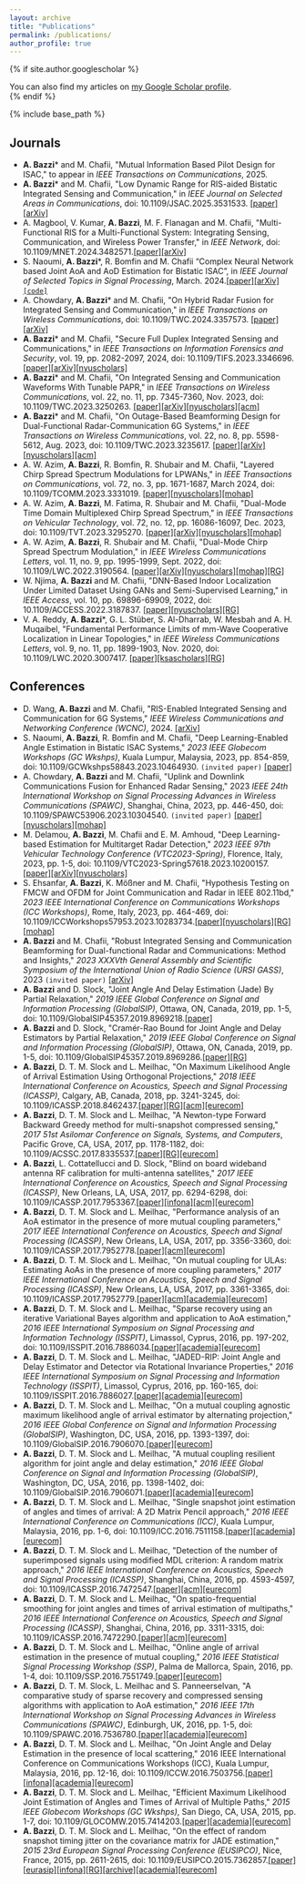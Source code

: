 ```yaml
---
layout: archive
title: "Publications"
permalink: /publications/
author_profile: true
---
```


{% if site.author.googlescholar %}
  <div class="wordwrap">You can also find my articles on <a href="{{site.author.googlescholar}}">my Google Scholar profile</a>.</div>
{% endif %}

{% include base_path %}

## Journals
* **A. Bazzi**\* and M. Chafii, "Mutual Information Based Pilot Design for ISAC," to appear in *IEEE Transactions on Communications*, 2025.
* **A. Bazzi**\* and M. Chafii, "Low Dynamic Range for RIS-aided Bistatic Integrated Sensing and Communication," in *IEEE Journal on Selected Areas in Communications*, doi: 10.1109/JSAC.2025.3531533. [[paper]](https://ieeexplore.ieee.org/document/10854667)[[arXiv]](https://arxiv.org/pdf/2411.06117)
* A. Magbool, V. Kumar, **A. Bazzi**, M. F. Flanagan and M. Chafii, "Multi-Functional RIS for a Multi-Functional System: Integrating Sensing, Communication, and Wireless Power Transfer," in *IEEE Network*, doi: 10.1109/MNET.2024.3482571.[[paper]](https://ieeexplore.ieee.org/document/10720877)[[arXiv]](https://arxiv.org/pdf/2410.08715)
* S. Naoumi, **A. Bazzi**\*, R. Bomfin and M. Chafii “Complex Neural Network based Joint AoA and AoD Estimation for Bistatic ISAC”, in *IEEE Journal of Selected Topics in Signal Processing*, March. 2024.[[paper]](https://ieeexplore.ieee.org/abstract/document/10496165)[[arXiv]](https://arxiv.org/pdf/2404.00582.pdf)[``[code]``](https://github.com/salmane-s9/Bistatic_ISAC) 
* A. Chowdary, **A. Bazzi**\* and M. Chafii, "On Hybrid Radar Fusion for Integrated Sensing and Communication," in *IEEE Transactions on Wireless Communications*, doi: 10.1109/TWC.2024.3357573. [[paper]](https://ieeexplore.ieee.org/abstract/document/10417003)[[arXiv]](https://arxiv.org/abs/2303.05722)
* **A. Bazzi**\* and M. Chafii, "Secure Full Duplex Integrated Sensing and Communications," in *IEEE Transactions on Information Forensics and Security*, vol. 19, pp. 2082-2097, 2024, doi: 10.1109/TIFS.2023.3346696. [[paper]](https://ieeexplore.ieee.org/abstract/document/10373185)[[arXiv]](https://arxiv.org/abs/2312.11367)[[nyuscholars]](https://nyuscholars.nyu.edu/en/publications/secure-full-duplex-integrated-sensing-and-communications)
* **A. Bazzi**\* and M. Chafii, "On Integrated Sensing and Communication Waveforms With Tunable PAPR," in *IEEE Transactions on Wireless Communications*, vol. 22, no. 11, pp. 7345-7360, Nov. 2023, doi: 10.1109/TWC.2023.3250263. [[paper]](https://ieeexplore.ieee.org/abstract/document/10061453)[[arXiv]](https://arxiv.org/abs/2210.02892)[[nyuscholars]](https://nyuscholars.nyu.edu/en/publications/on-integrated-sensing-and-communication-waveforms-with-tunable-pa)[[acm]](https://dl.acm.org/doi/abs/10.1109/TWC.2023.3250263)
* **A. Bazzi**\* and M. Chafii, "On Outage-Based Beamforming Design for Dual-Functional Radar-Communication 6G Systems," in *IEEE Transactions on Wireless Communications*, vol. 22, no. 8, pp. 5598-5612, Aug. 2023, doi: 10.1109/TWC.2023.3235617. [[paper]](https://ieeexplore.ieee.org/abstract/document/10018908)[[arXiv]](https://arxiv.org/abs/2207.04921)[[nyuscholars]](https://nyuscholars.nyu.edu/en/publications/on-outage-based-beamforming-design-for-dual-functional-radar-comm)[[acm]](https://dl.acm.org/doi/abs/10.1109/TWC.2023.3235617)
* A. W. Azim, **A. Bazzi**, R. Bomfin, R. Shubair and M. Chafii, "Layered Chirp Spread Spectrum Modulations for LPWANs," in *IEEE Transactions on Communications*, vol. 72, no. 3, pp. 1671-1687, March 2024, doi: 10.1109/TCOMM.2023.3331019. [[paper]](https://ieeexplore.ieee.org/abstract/document/10312745)[[nyuscholars]](https://nyuscholars.nyu.edu/en/publications/layered-chirp-spread-spectrum-modulations-for-lpwans)[[mohap]](https://nchr.elsevierpure.com/en/publications/layered-chirp-spread-spectrum-modulations-for-lpwans)
* A. W. Azim, **A. Bazzi**, M. Fatima, R. Shubair and M. Chafii, "Dual-Mode Time Domain Multiplexed Chirp Spread Spectrum," in *IEEE Transactions on Vehicular Technology*, vol. 72, no. 12, pp. 16086-16097, Dec. 2023, doi: 10.1109/TVT.2023.3295270.
[[paper]](https://ieeexplore.ieee.org/abstract/document/10183362)[[arXiv]](https://arxiv.org/abs/2210.04094)[[nyuscholars]](https://nyuscholars.nyu.edu/en/publications/dual-mode-time-domain-multiplexed-chirp-spread-spectrum)[[mohap]](https://nchr.elsevierpure.com/en/publications/dual-mode-time-domain-multiplexed-chirp-spread-spectrum) 
* A. W. Azim, **A. Bazzi**, R. Shubair and M. Chafii, "Dual-Mode Chirp Spread Spectrum Modulation," in *IEEE Wireless Communications Letters*, vol. 11, no. 9, pp. 1995-1999, Sept. 2022, doi: 10.1109/LWC.2022.3190564.
[[paper]](https://ieeexplore.ieee.org/abstract/document/9828505)[[arXiv]](https://arxiv.org/abs/2205.09421)[[nyuscholars]](https://nyuscholars.nyu.edu/en/publications/dual-mode-chirp-spread-spectrum-modulation)[[mohap]](https://nchr.elsevierpure.com/en/publications/dual-mode-chirp-spread-spectrum-modulation)[[RG]](https://www.researchgate.net/profile/Raed-Shubair-2/publication/361979474_Dual-Mode_Chirp_Spread_Spectrum_Modulation/links/62d66844d62405589275f13d/Dual-Mode-Chirp-Spread-Spectrum-Modulation.pdf)
* W. Njima, **A. Bazzi** and M. Chafii, "DNN-Based Indoor Localization Under Limited Dataset Using GANs and Semi-Supervised Learning," in *IEEE Access*, vol. 10, pp. 69896-69909, 2022, doi: 10.1109/ACCESS.2022.3187837.
[[paper]](https://ieeexplore.ieee.org/abstract/document/9812625)[[nyuscholars]](https://nyuscholars.nyu.edu/en/publications/dnn-based-indoor-localization-under-limited-dataset-using-gans-an)[[RG]](https://www.researchgate.net/profile/Wafa-Njima/publication/361693527_DNN-based_Indoor_Localization_Under_Limited_Dataset_using_GANs_and_Semi-Supervised_Learning/links/62c5c36d8f4dd63324adb6a8/DNN-based-Indoor-Localization-Under-Limited-Dataset-using-GANs-and-Semi-Supervised-Learning.pdf)
* V. A. Reddy, **A. Bazzi**\*, G. L. Stüber, S. Al-Dharrab, W. Mesbah and A. H. Muqaibel, "Fundamental Performance Limits of mm-Wave Cooperative Localization in Linear Topologies," in *IEEE Wireless Communications Letters*, vol. 9, no. 11, pp. 1899-1903, Nov. 2020, doi: 10.1109/LWC.2020.3007417. [[paper]](https://ieeexplore.ieee.org/abstract/document/9134417)[[ksascholars]](https://ksascholar.dri.sa/en/publications/fundamental-performance-limits-of-mm-wave-cooperative-localizatio-4)[[RG]](https://www.researchgate.net/profile/Varun-Reddy-4/publication/342846052_Fundamental_Performance_Limits_of_mm-Wave_Cooperative_Localization_in_Linear_Topologies/links/5f0881cf299bf18816104427/Fundamental-Performance-Limits-of-mm-Wave-Cooperative-Localization-in-Linear-Topologies.pdf)



## Conferences
* D. Wang, **A. Bazzi** and M. Chafii, "RIS-Enabled Integrated Sensing and Communication for 6G Systems," *IEEE Wireless Communications and Networking Conference (WCNC)*, 2024. [[arXiv]](https://arxiv.org/abs/2401.00444)
* S. Naoumi, **A. Bazzi**, R. Bomfin and M. Chafii, "Deep Learning-Enabled Angle Estimation in Bistatic ISAC Systems," *2023 IEEE Globecom Workshops (GC Wkshps)*, Kuala Lumpur, Malaysia, 2023, pp. 854-859, doi: 10.1109/GCWkshps58843.2023.10464930. ``(invited paper)`` [[paper]](https://ieeexplore.ieee.org/abstract/document/10464930)
* A. Chowdary, **A. Bazzi** and M. Chafii, "Uplink and Downlink Communications Fusion for Enhanced Radar Sensing," 2023 *IEEE 24th International Workshop on Signal Processing Advances in Wireless Communications (SPAWC)*, Shanghai, China, 2023, pp. 446-450, doi: 10.1109/SPAWC53906.2023.10304540. ``(invited paper)`` [[paper]](https://ieeexplore.ieee.org/abstract/document/10304540)[[nyuscholars]](https://nyuscholars.nyu.edu/en/publications/uplink-and-downlink-communications-fusion-for-enhanced-radar-sens)[[mohap]](https://nchr.elsevierpure.com/en/publications/uplink-and-downlink-communications-fusion-for-enhanced-radar-sens)
* M. Delamou, **A. Bazzi**, M. Chafii and E. M. Amhoud, "Deep Learning-based Estimation for Multitarget Radar Detection," *2023 IEEE 97th Vehicular Technology Conference (VTC2023-Spring)*, Florence, Italy, 2023, pp. 1-5, doi: 10.1109/VTC2023-Spring57618.2023.10200157.[[paper]](https://ieeexplore.ieee.org/abstract/document/10200157)[[arXiv]](https://arxiv.org/abs/2305.05621)[[nyuscholars]](https://nyuscholars.nyu.edu/en/publications/deep-learning-based-estimation-for-multitarget-radar-detection)
* S. Ehsanfar, **A. Bazzi**, K. Mößner and M. Chafii, "Hypothesis Testing on FMCW and OFDM for Joint Communication and Radar in IEEE 802.11bd," *2023 IEEE International Conference on Communications Workshops (ICC Workshops)*, Rome, Italy, 2023, pp. 464-469, doi: 10.1109/ICCWorkshops57953.2023.10283734.[[paper]](https://ieeexplore.ieee.org/abstract/document/10283734)[[nyuscholars]](https://nyuscholars.nyu.edu/en/publications/hypothesis-testing-on-fmcw-and-ofdm-for-joint-communication-and-r)[[RG]](https://www.researchgate.net/profile/Shahab-Ehsanfar/publication/371012167_Hypothesis_Testing_on_FMCW_and_OFDM_for_Joint_Communication_and_Radar_in_IEEE_80211bd/links/646f16476a0082273fad1c6b/Hypothesis-Testing-on-FMCW-and-OFDM-for-Joint-Communication-and-Radar-in-IEEE-80211bd.pdf)[[mohap]](https://nchr.elsevierpure.com/en/publications/hypothesis-testing-on-fmcw-and-ofdm-for-joint-communication-and-r)
* **A. Bazzi** and M. Chafii, "Robust Integrated Sensing and Communication Beamforming for Dual-functional Radar and Communications: Method and Insights," *2023 XXXVth General Assembly and Scientific Symposium of the International Union of Radio Science (URSI GASS)*, 2023 ``(invited paper)`` [[arXiv]](https://arxiv.org/abs/2303.07652)
* **A. Bazzi** and D. Slock, "Joint Angle And Delay Estimation (Jade) By Partial Relaxation," *2019 IEEE Global Conference on Signal and Information Processing (GlobalSIP)*, Ottawa, ON, Canada, 2019, pp. 1-5, doi: 10.1109/GlobalSIP45357.2019.8969218.[[paper]](https://ieeexplore.ieee.org/abstract/document/8969218)
* **A. Bazzi** and D. Slock, "Cramér-Rao Bound for Joint Angle and Delay Estimators by Partial Relaxation," *2019 IEEE Global Conference on Signal and Information Processing (GlobalSIP)*, Ottawa, ON, Canada, 2019, pp. 1-5, doi: 10.1109/GlobalSIP45357.2019.8969286.[[paper]](https://ieeexplore.ieee.org/abstract/document/8969286)[[RG]](https://www.researchgate.net/profile/Ahmad-Bazzi/publication/336670468_Cramer-Rao_Bound_for_Joint_Angle_and_Delay_Estimators_by_Partial_Relaxation/links/5dab3bdda6fdccc99d91dcab/Cramer-Rao-Bound-for-Joint-Angle-and-Delay-Estimators-by-Partial-Relaxation.pdf)
* **A. Bazzi**, D. T. M. Slock and L. Meilhac, "On Maximum Likelihood Angle of Arrival Estimation Using Orthogonal Projections," *2018 IEEE International Conference on Acoustics, Speech and Signal Processing (ICASSP)*, Calgary, AB, Canada, 2018, pp. 3241-3245, doi: 10.1109/ICASSP.2018.8462437.[[paper]](https://ieeexplore.ieee.org/abstract/document/8462437)[[RG]](https://www.researchgate.net/profile/Ahmad-Bazzi/publication/323254993_On_Maximum_Likelihood_Angle_of_Arrival_Estimation_Using_Orthogonal_Projections/links/5a89ad09458515b8af94c77a/On-Maximum-Likelihood-Angle-of-Arrival-Estimation-Using-Orthogonal-Projections.pdf)[[acm]](https://dl.acm.org/doi/abs/10.1109/ICASSP.2018.8462437)[[eurecom]](https://www.eurecom.fr/en/publication/5497/download/comsys-publi-5497.pdf)
* **A. Bazzi**, D. T. M. Slock and L. Meilhac, "A Newton-type Forward Backward Greedy method for multi-snapshot compressed sensing," *2017 51st Asilomar Conference on Signals, Systems, and Computers*, Pacific Grove, CA, USA, 2017, pp. 1178-1182, doi: 10.1109/ACSSC.2017.8335537.[[paper]](https://ieeexplore.ieee.org/abstract/document/8335537)[[RG]](https://www.researchgate.net/profile/Ahmad-Bazzi/publication/318504568_A_Newton-type_Forward_Backward_Greedy_Method_for_Multi-Snapshot_Compressed_Sensing/links/596e3981aca272d552fe3525/A-Newton-type-Forward-Backward-Greedy-Method-for-Multi-Snapshot-Compressed-Sensing.pdf)[[eurecom]](https://www.eurecom.fr/fr/publication/5272/download/comsys-publi-5272.newton.pdf)
* **A. Bazzi**, L. Cottatellucci and D. Slock, "Blind on board wideband antenna RF calibration for multi-antenna satellites," *2017 IEEE International Conference on Acoustics, Speech and Signal Processing (ICASSP)*, New Orleans, LA, USA, 2017, pp. 6294-6298, doi: 10.1109/ICASSP.2017.7953367.[[paper]](https://ieeexplore.ieee.org/abstract/document/7953367)[[infona]](https://www.infona.pl/resource/bwmeta1.element.ieee-art-000007953367)[[acm]](https://dl.acm.org/doi/abs/10.1109/ICASSP.2017.7953367)[[eurecom]](https://www.eurecom.fr/publication/5111/download/comsys-publi-5111_2.pdf)
* **A. Bazzi**, D. T. M. Slock and L. Meilhac, "Performance analysis of an AoA estimator in the presence of more mutual coupling parameters," *2017 IEEE International Conference on Acoustics, Speech and Signal Processing (ICASSP)*, New Orleans, LA, USA, 2017, pp. 3356-3360, doi: 10.1109/ICASSP.2017.7952778.[[paper]](https://ieeexplore.ieee.org/abstract/document/7952778)[[acm]](https://dl.acm.org/doi/abs/10.1109/ICASSP.2017.7952778)[[eurecom]](https://www.eurecom.fr/fr/publication/5110/download/comsys-publi-5110.pdf)
* **A. Bazzi**, D. T. M. Slock and L. Meilhac, "On mutual coupling for ULAs: Estimating AoAs in the presence of more coupling parameters," *2017 IEEE International Conference on Acoustics, Speech and Signal Processing (ICASSP)*, New Orleans, LA, USA, 2017, pp. 3361-3365, doi: 10.1109/ICASSP.2017.7952779.[[paper]](https://ieeexplore.ieee.org/abstract/document/7952779)[[acm]](https://dl.acm.org/doi/abs/10.1109/ICASSP.2017.7952779)[[academia]](https://d1wqtxts1xzle7.cloudfront.net/93872058/comsys-publi-5109-libre.pdf?1667898371=&response-content-disposition=inline%3B+filename%3DOn_mutual_coupling_for_ULAs_Estimating_A.pdf&Expires=1711909468&Signature=e5XDp8GO6YWY8VFkMIPbhYIyQ2eJLAwCT8tmj3puN6C56PhQPl3rOwv0TlJm~hlaanHBDDjbEO3B6EBFoWkq56JsaJZ0L8lS1F0RztQUa1c3LxFegLCL60ovcC4m9ESSGIPAcDMWqUKq7AcaAanNkU448Y4xcl~lDBgFeLdx3TQmLaIP6kpBc0cR7vxJTclBE8ScI9A2Ln0Makf7nmk0CScZs7gr2ci5SbX3uXI4ElBxnvbq2fRci78cTCrWzBZviQ5D7v36Oq9R-6lwIwYKjNnGE~DfEynHoFB~TYUiZJFEtUAxMQe37G3kn9axIzXpH92e9SShY1v8a75H5SR~OQ__&Key-Pair-Id=APKAJLOHF5GGSLRBV4ZA)[[eurecom]](https://www.eurecom.fr/en/publication/5109/download/comsys-publi-5109.pdf)
* **A. Bazzi**, D. T. M. Slock and L. Meilhac, "Sparse recovery using an iterative Variational Bayes algorithm and application to AoA estimation," *2016 IEEE International Symposium on Signal Processing and Information Technology (ISSPIT)*, Limassol, Cyprus, 2016, pp. 197-202, doi: 10.1109/ISSPIT.2016.7886034.[[paper]](https://ieeexplore.ieee.org/abstract/document/7886034)[[academia]](https://d1wqtxts1xzle7.cloudfront.net/93872042/comsys-publi-5127-libre.pdf?1667898374=&response-content-disposition=inline%3B+filename%3DSparse_recovery_using_an_iterative_Varia.pdf&Expires=1711909611&Signature=caPQTxKO1rBENdsWatTmIv7fqFfOoPadYnpT2sQrpAGTgnc~eagitTTIyrHxQy0xTAoBhYazg-WBD30juDMUxTAm3qDpN3AO5JRhT~kLg1oPWPskQdJny-jvlwRDeyjTq8OVBoG2i4SHfBPpH~PWkBIyVbBJTWMTE7q4XDRJ7Ea2MyRKMm2lPwWKPI0kpt5AS3FAP9bEj8YhgFNA3AundjHUNYQ3NamZXDEyE4URtkUeOeXjqlBbIogU5Scz2-Efbu1FNndfLVEpx8VVz5l0RRPtfrFKlfJX8ae3INnDj5cfyedLN~iVcOtsUtMZmELXpe4Ic5zPKcIOCHZza0Q3JA__&Key-Pair-Id=APKAJLOHF5GGSLRBV4ZA)[[eurecom]](https://www.eurecom.fr/en/publication/5127/download/comsys-publi-5127.pdf)
* **A. Bazzi**, D. T. M. Slock and L. Meilhac, "JADED-RIP: Joint Angle and Delay Estimator and Detector via Rotational Invariance Properties," *2016 IEEE International Symposium on Signal Processing and Information Technology (ISSPIT)*, Limassol, Cyprus, 2016, pp. 160-165, doi: 10.1109/ISSPIT.2016.7886027.[[paper]](https://ieeexplore.ieee.org/abstract/document/7886027)[[academia]](https://d1wqtxts1xzle7.cloudfront.net/93872062/comsys-publi-5126-libre.pdf?1667898411=&response-content-disposition=inline%3B+filename%3DJADED_RIP_Joint_Angle_and_Delay_Estimato.pdf&Expires=1711909733&Signature=W50zfwko-L6fej4wqcgsYWPGBw5AC6Y-Xx1~7YOEIZQSTHs3Sf4QuuQ3tmif7Xjm~4DPpEeNznnneiMghHYaqO6aySiWb9Ut8kH-zrhc3fzMdq8ap-H3MiN41XJ8JvHNwomTfLtSWIMN6raVepuuBy3er7-xjzVuL23ZBr1P6PWmv-p~4KtP88t2QNwAm-LcVKlJNo5I8bgw8g1axYIDhnEI3Ue3zhO-Lw844cygpzYIwg9tmEUKk2E1uiej0XvXlzHdoBaAzoG9v4SXSe5DFLaGkSdA5AjpI5l5af3doKchbtxMawojJ8ieYblrY74guXt3ILWOiBTra1rhz1e90g__&Key-Pair-Id=APKAJLOHF5GGSLRBV4ZA)[[eurecom]](https://www.eurecom.fr/publication/5126/download/comsys-publi-5126.pdf)
* **A. Bazzi**, D. T. M. Slock and L. Meilhac, "On a mutual coupling agnostic maximum likelihood angle of arrival estimator by alternating projection," *2016 IEEE Global Conference on Signal and Information Processing (GlobalSIP)*, Washington, DC, USA, 2016, pp. 1393-1397, doi: 10.1109/GlobalSIP.2016.7906070.[[paper]](https://ieeexplore.ieee.org/abstract/document/7906070)[[eurecom]](https://www.eurecom.fr/fr/publication/4988/download/comsys-publi-4988.pdf)
* **A. Bazzi**, D. T. M. Slock and L. Meilhac, "A mutual coupling resilient algorithm for joint angle and delay estimation," *2016 IEEE Global Conference on Signal and Information Processing (GlobalSIP)*, Washington, DC, USA, 2016, pp. 1398-1402, doi: 10.1109/GlobalSIP.2016.7906071.[[paper]](https://ieeexplore.ieee.org/abstract/document/7906071)[[academia]](https://d1wqtxts1xzle7.cloudfront.net/93872010/comsys-publi-4987_1-libre.pdf?1667898377=&response-content-disposition=inline%3B+filename%3DA_mutual_coupling_resilient_algorithm_fo.pdf&Expires=1711910265&Signature=fl9CLt1CxISEDkRnq9PDQY~WDc1ZZH70nDiWLTf61Tvmy6H3kzuSejlLOljR7xVyzKLOYlRHJ7i0BHfOzmET1JN0XqtrMAoR79p2nU0tvm2WTRMVUHqKFGEm79aWJIve2T2io91sMZnGmyvaUsgxHEIRdlz0nGPxOADbtSS3i1w4gUJ4QvtMIFsAHWUCVAv86wbBRm6MKxdv51MM97hpzxc-RUsepLLB5bsYNMxUiggy~7L5uqaczpLYGIiEdYE7ZZvxL3k-olF969WDNUUs6wW-aNSxNMrwNoaiaIbL3UlQvqDf-JzCwlQM34IJtbBJ8DNAmGRS4i59ft2zdqCh5g__&Key-Pair-Id=APKAJLOHF5GGSLRBV4ZA)[[eurecom]](https://www.eurecom.fr/en/publication/4987/download/comsys-publi-4987_1.pdf)
* **A. Bazzi**, D. T. M. Slock and L. Meilhac, "Single snapshot joint estimation of angles and times of arrival: A 2D Matrix Pencil approach," *2016 IEEE International Conference on Communications (ICC)*, Kuala Lumpur, Malaysia, 2016, pp. 1-6, doi: 10.1109/ICC.2016.7511158.[[paper]](https://ieeexplore.ieee.org/abstract/document/7511158)[[academia]](https://d1wqtxts1xzle7.cloudfront.net/93872051/cm-publi-4817-libre.pdf?1667898561=&response-content-disposition=inline%3B+filename%3DSingle_snapshot_joint_estimation_of_angl.pdf&Expires=1711910359&Signature=Kncq5nnFmaOO4NlXFAQwPElhDU1O3EllqD2AU9-ohYLdJbvaERNouV-s5sXTsaxmd0G2e4Z2aJlOA4tjjWXGfurg7evl8~rCp7hX-6QcVdZsgvXrvucJwo~rTKD7-aHhec6KKTOo42wwol9SUr-dphO-qESYGtU9XhCP-UTwmyAE~IlBGQ8uQO67TkCCRp63wQ31OK5lK0xHDsNNSmwr6gxHilT7vjmI5j7H0tRkUaIQbETKmzD46bsWCz4N6ndguEwvCHeBKFLcTyRXrSnLz0V6kOoAJV0tQT4ogcc4WOc7UilRy4aPOC9ycziWcsVCoZD0XQYHnVAeTIm1xMslhg__&Key-Pair-Id=APKAJLOHF5GGSLRBV4ZA)[[eurecom]](https://www.eurecom.fr/en/publication/4817/download/cm-publi-4817.pdf)
* **A. Bazzi**, D. T. M. Slock and L. Meilhac, "Detection of the number of superimposed signals using modified MDL criterion: A random matrix approach," *2016 IEEE International Conference on Acoustics, Speech and Signal Processing (ICASSP)*, Shanghai, China, 2016, pp. 4593-4597, doi: 10.1109/ICASSP.2016.7472547.[[paper]](https://ieeexplore.ieee.org/abstract/document/7472547)[[acm]](https://dl.acm.org/doi/abs/10.1109/ICASSP.2016.7472547)[[eurecom]](https://www.eurecom.fr/en/publication/4789/download/cm-publi-4789.pdf)
* **A. Bazzi**, D. T. M. Slock and L. Meilhac, "On spatio-frequential smoothing for joint angles and times of arrival estimation of multipaths," *2016 IEEE International Conference on Acoustics, Speech and Signal Processing (ICASSP)*, Shanghai, China, 2016, pp. 3311-3315, doi: 10.1109/ICASSP.2016.7472290.[[paper]](https://ieeexplore.ieee.org/abstract/document/7472290)[[acm]](https://dl.acm.org/doi/abs/10.1109/ICASSP.2016.7472290)[[eurecom]](https://www.eurecom.fr/fr/publication/4790/download/cm-publi-4790.pdf)
* **A. Bazzi**, D. T. M. Slock and L. Meilhac, "Online angle of arrival estimation in the presence of mutual coupling," *2016 IEEE Statistical Signal Processing Workshop (SSP)*, Palma de Mallorca, Spain, 2016, pp. 1-4, doi: 10.1109/SSP.2016.7551749.[[paper]](https://ieeexplore.ieee.org/abstract/document/7551749)[[eurecom]](https://www.eurecom.fr/en/publication/4887/download/comsys-publi-4887.pdf)
* **A. Bazzi**, D. T. M. Slock, L. Meilhac and S. Panneerselvan, "A comparative study of sparse recovery and compressed sensing algorithms with application to AoA estimation," *2016 IEEE 17th International Workshop on Signal Processing Advances in Wireless Communications (SPAWC)*, Edinburgh, UK, 2016, pp. 1-5, doi: 10.1109/SPAWC.2016.7536780.[[paper]](https://ieeexplore.ieee.org/abstract/document/7536780)[[academia]](https://d1wqtxts1xzle7.cloudfront.net/93872055/comsys-publi-4888-libre.pdf?1667898372=&response-content-disposition=inline%3B+filename%3DA_comparative_study_of_sparse_recovery_a.pdf&Expires=1711911372&Signature=HU8NyaEx2C7q49j-tGNmY11YOPGlP5mHHTIrITgxKmrPJsnYBKIhYVrVyvXigcOu7poJTK~bTjgu67~AjZuQIVpLHbNpjA9Zc10xw9pZSpcGq6f3Rj3uTLauqQsMBq-7gIEdd2gD18XVGNaiactsf1j-IUYkmZyjt4tegSAqgCtRcAFXOqjs8M-eEs5uags3dZ8HoGju1LfAa8CLRWLdvq0dZcT9eLLRZjm1tess5Z-~Hd6uGWDZ9l0axadtSr4mDbyV~icyYO~GCBOaFJ0~e0j87KH42mjceKNTcjCCyuSRPZP~pAve~IQXwJkzTKg7STnas96bzejUG6mduWgaug__&Key-Pair-Id=APKAJLOHF5GGSLRBV4ZA)[[eurecom]](https://www.eurecom.fr/en/publication/4888/download/comsys-publi-4888.pdf)
* **A. Bazzi**, D. T. M. Slock and L. Meilhac, "On Joint Angle and Delay Estimation in the presence of local scattering," 2016 IEEE International Conference on Communications Workshops (ICC), Kuala Lumpur, Malaysia, 2016, pp. 12-16, doi: 10.1109/ICCW.2016.7503756.[[paper]](https://ieeexplore.ieee.org/abstract/document/7503756)[[infona]](https://www.infona.pl/resource/bwmeta1.element.ieee-art-000007503756)[[academia]](https://d1wqtxts1xzle7.cloudfront.net/108053940/cm-publi-4832-libre.pdf?1701292415=&response-content-disposition=inline%3B+filename%3DOn_Joint_Angle_and_Delay_Estimation_in_t.pdf&Expires=1711911447&Signature=CXu3~2eIgL7hX1cRUeohZ30EMGIFUQiMiR8NX0GjFd0SwIAjvCuOBF8xyIIzyRnvTBZlv5IbhIWcAJQNhPdqN7bTPZ0pO7ltJYEATQ4YMKF1BVO807plTjmKK7FUB8n3tT-87KItpMVPhqlwqjrzqlHLO8B4cR96VBnsEUPyqVd1GTtFneQ~~Xvaz0mFNnNt9jxYP~rLKdm1GmDt3hM9G9W8ZyHAndIic8DgKXYGJ5rTU0q5UmJ09-HGMvgvUteeLHRS1yLlQLwEPjgqlz5VeuuhZBSEUzfuI9Hn2etcONAfnOPL2bGly9zTN6T~zBZRpdqyjs1GRPPAEFljRPo41A__&Key-Pair-Id=APKAJLOHF5GGSLRBV4ZA)[[eurecom]](https://www.eurecom.fr/en/publication/4832/download/cm-publi-4832.pdf)
* **A. Bazzi**, D. T. M. Slock and L. Meilhac, "Efficient Maximum Likelihood Joint Estimation of Angles and Times of Arrival of Multiple Paths," *2015 IEEE Globecom Workshops (GC Wkshps)*, San Diego, CA, USA, 2015, pp. 1-7, doi: 10.1109/GLOCOMW.2015.7414203.[[paper]](https://ieeexplore.ieee.org/abstract/document/7414203)[[academia]](https://d1wqtxts1xzle7.cloudfront.net/93872049/cm-publi-4674-libre.pdf?1667898376=&response-content-disposition=inline%3B+filename%3DEfficient_Maximum_Likelihood_Joint_Estim.pdf&Expires=1711910928&Signature=ZjVHwh4gCMC8TSpPZJ-7vCRK64TQ3G96Xa9Z~uyQJPF1UdOYw6g-c~ijV2fwORUeuDqj8f2Ji1VPYtwKJ8Bz-y8uYbbbkzP0VqY6yrZ2WOwdCX9iTVkj6Lw8vdjCRsIN8kRDL59kDHoiVgGcsvc6UTZHVLIouTYyMrSLg86XtORT3T46AH~ZysFe02I3sYKehiIPTFKz6IxQ~1nidDFnXIR3dlfJgW9~b1GH4swtzkNrMtvDMVtPWA0529pAgqRPQQkVeYylOg6~87W43~YjrSMwTApBFTSsrMo7uCoWZsOn2Dl7qXH5DILcb3rvgfra0V95l-O4grpGp1ZtNa9Gwg__&Key-Pair-Id=APKAJLOHF5GGSLRBV4ZA)[[eurecom]](https://www.eurecom.fr/en/publication/4674/download/cm-publi-4674.pdf)
* **A. Bazzi**, D. T. M. Slock and L. Meilhac, "On the effect of random snapshot timing jitter on the covariance matrix for JADE estimation," *2015 23rd European Signal Processing Conference (EUSIPCO)*, Nice, France, 2015, pp. 2611-2615, doi: 10.1109/EUSIPCO.2015.7362857.[[paper]](https://ieeexplore.ieee.org/abstract/document/7362857)[[eurasip]](https://eurasip.org/Proceedings/Eusipco/Eusipco2015/papers/1570104921.pdf)[[infona]](https://www.infona.pl/resource/bwmeta1.element.ieee-art-000007362857)[[RG]](https://www.researchgate.net/profile/Ahmad-Bazzi/publication/277323839_On_the_effect_of_random_snapshot_timing_jitter_on_the_covariance_matrix_for_JADE_estimation/links/5567949a08aefcb861d38b5b/On-the-effect-of-random-snapshot-timing-jitter-on-the-covariance-matrix-for-JADE-estimation.pdf)[[archive]](https://web.archive.org/web/20200713042214id_/https://www.eurasip.org/Proceedings/Eusipco/Eusipco2015/papers/1570104921.pdf)[[academia]](https://d1wqtxts1xzle7.cloudfront.net/42945742/ON_THE_EFFECT_OF_RANDOM_SNAPSHOT_TIMING_20160222-30728-805d7f-libre.pdf?1456167077=&response-content-disposition=inline%3B+filename%3DOn_the_Effect_of_Random_Snapshot_Timing.pdf&Expires=1711910786&Signature=DdrlOAYtWqmHOOeQNjlrUX4~Y~G81wnjLCq3qULyThXsea5~SMCBj6rVf-cOMWY9mYhUkVAYtw9ZGwGveypZPs~szIBXnpwrx~u3QgRFtHTU-WhksyxzlOkcEbUSF~6gG3sjvisVMIIc~KgCSGIdGM7i51Pdh9FVPwByEMnLXwjgr2jipD4R2tzVZm5Fw~1jJxmLgKgOH-9dUf71Gp8LxsLo25CFpDjVdwWtCY~-c6dMFhVlPl6uEAEe-V-lpDqEY6eoLgVebusCnymPLlkUkt8juo7s1qce~PJs-KCQ8pE5lD7m18BBKdKgyFwUP8hHeBCqsNTYElHXT8CqvhXFjQ__&Key-Pair-Id=APKAJLOHF5GGSLRBV4ZA)[[eurecom]](https://www.eurecom.fr/publication/4599/download/cm-publi-4599.pdf)










